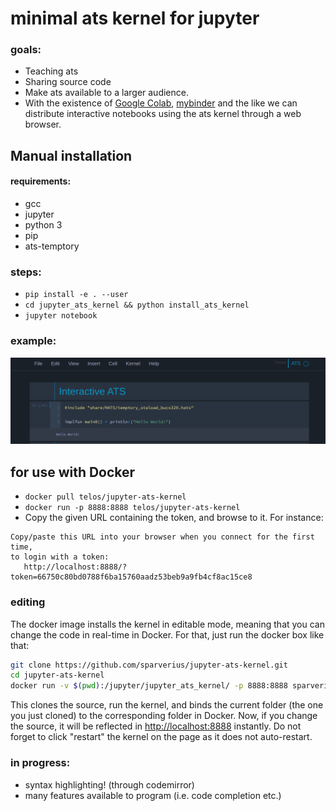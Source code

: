 # minimal ats kernel for jupyter

### goals:
 * Teaching ats
 * Sharing source code
 * Make ats available to a larger audience.
 * With the existence of [Google Colab](https://colab.research.google.com/), [mybinder](https://mybinder.org/) and the like we can distribute interactive notebooks using the ats kernel through a web browser.

## Manual installation

#### requirements:
  * gcc
  * jupyter
  * python 3
  * pip
  * ats-temptory


### steps:
 * `pip install -e . --user`
 * `cd jupyter_ats_kernel && python install_ats_kernel` 
 * `jupyter notebook`


### example:

![Example of notebook](example-notebook.png?raw=true "Example of notebook")


## for use with Docker

 * `docker pull telos/jupyter-ats-kernel`
 * `docker run -p 8888:8888 telos/jupyter-ats-kernel`
 * Copy the given URL containing the token, and browse to it. For instance:
 
 ```
 Copy/paste this URL into your browser when you connect for the first time,
 to login with a token:
    http://localhost:8888/?token=66750c80bd0788f6ba15760aadz53beb9a9fb4cf8ac15ce8
 ```
### editing

The docker image installs the kernel in editable mode, meaning that you can
change the code in real-time in Docker. For that, just run the docker box like
that:

```bash
git clone https://github.com/sparverius/jupyter-ats-kernel.git
cd jupyter-ats-kernel
docker run -v $(pwd):/jupyter/jupyter_ats_kernel/ -p 8888:8888 sparverius/jupyter-ats-kernel
```

This clones the source, run the kernel, and binds the current folder (the one
you just cloned) to the corresponding folder in Docker.
Now, if you change the source, it will be reflected in [http://localhost:8888](http://localhost:8888)
instantly. Do not forget to click "restart" the kernel on the page as it does
not auto-restart.

### in progress:
 * syntax highlighting! (through codemirror)
 * many features available to program (i.e. code completion etc.)

